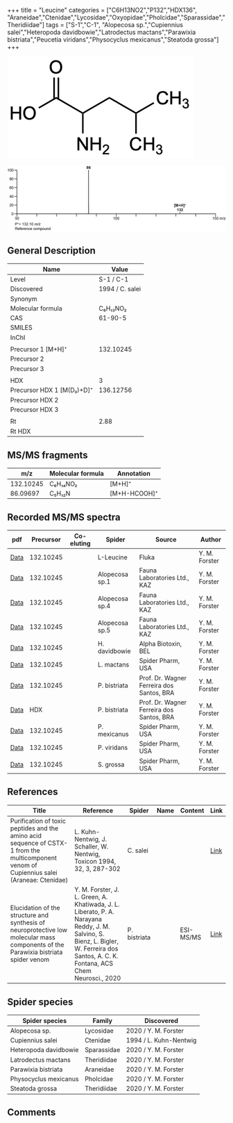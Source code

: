 +++
title = "Leucine"
categories = ["C6H13NO2","P132","HDX136",
"Araneidae","Ctenidae","Lycosidae","Oxyopidae","Pholcidae","Sparassidae","Theridiidae"]
tags = ["S-1","C-1",
"Alopecosa sp.","Cupiennius salei","Heteropoda davidbowie","Latrodectus mactans","Parawixia bistriata","Peucetia viridans","Physocyclus mexicanus","Steatoda grossa"]
+++

![](/img/Leucine.png)

![](/img_MSMS/132_Leucine.png)

## General Description

| Name                      | Value           |
|---------------------------|-----------------|
| Level                     | S-1 / C-1               |
| Discovered                | 1994 / C. salei |
| Synonym                   |                 |
| Molecular formula         | C₆H₁₃NO₂        |
| CAS                       | 61-90-5         |
| SMILES |   |
| InChI  |   |
|                           |                 |
| Precursor 1 [M+H]⁺        | 132.10245       |
| Precursor 2               |                 |
| Precursor 3               |                 |
|                           |                 |
| HDX                       | 3               |
| Precursor HDX 1 [M(D₃)+D]⁺ | 136.12756       |
| Precursor HDX 2           |                 |
| Precursor HDX 3           |                 |
|                           |                 |
| Rt                        | 2.88            |
| Rt HDX                    |                 |

## MS/MS fragments

| m/z       | Molecular formula | Annotation       |
|-----------|-------------------|------------------|
| 132.10245 | C₆H₁₄NO₂          | [M+H]⁺           |
| 86.09697  | C₅H₁₂N            | [M+H-HCOOH]⁺     |

## Recorded MS/MS spectra

| pdf                               | Precursor | Co-eluting | Spider    | Source | Author        |
|-----------------------------------|-----------|------------|-----------|--------|---------------|
| [Data](/pdf/132_Leucine_2-88.pdf) | 132.10245 |            | L-Leucine | Fluka  | Y. M. Forster |
| [Data](/pdf/Alopecosa-sp1/132_Leucine_Al-sp1.pdf) | 132.10245 |           | Alopecosa sp.1 | Fauna Laboratories Ltd., KAZ | Y. M. Forster |
| [Data](/pdf/Alopecosa-sp4/132_Leucine_Al-sp4.pdf) | 132.10245 |           | Alopecosa sp.4 | Fauna Laboratories Ltd., KAZ | Y. M. Forster |
| [Data](/pdf/Alopecosa-sp5/132_Leucine_Al-sp5.pdf) | 132.10245 |           | Alopecosa sp.5 | Fauna Laboratories Ltd., KAZ | Y. M. Forster |
| [Data](/pdf/H-davidbowie/132_Leucine_Hd.pdf) | 132.10245 |           | H. davidbowie | Alpha Biotoxin, BEL | Y. M. Forster |
| [Data](/pdf/L-mactans/132_Leucine_Lm.pdf) | 132.10245 |           | L. mactans | Spider Pharm, USA | Y. M. Forster |
| [Data](/pdf/P-bistriata/132_Leucine_Pb.pdf) | 132.10245 |           | P. bistriata | Prof. Dr. Wagner Ferreira dos Santos, BRA | Y. M. Forster |
| [Data](/pdf/P-bistriata/132_Leucine_Pb_HDX.pdf) | HDX |           | P. bistriata | Prof. Dr. Wagner Ferreira dos Santos, BRA | Y. M. Forster |
| [Data](/pdf/P-mexicanus/132_Leucine_Pm.pdf) | 132.10245 |           | P. mexicanus | Spider Pharm, USA | Y. M. Forster |
| [Data](/pdf/P-viridans/132_Leucine_Pv.pdf) | 132.10245 |           | P. viridans | Spider Pharm, USA  | Y. M. Forster |
| [Data](/pdf/S-grossa/132_Leucine_Sg.pdf) | 132.10245 |           | S. grossa | Spider Pharm, USA | Y. M. Forster |

## References

| Title                                                                                                                                      | Reference                                                                        | Spider        | Name | Content              | Link                                                         |
|--------------------------------------------------------------------------------------------------------------------------------------------|----------------------------------------------------------------------------------|---------------|------|----------------------|--------------------------------------------------------------|
| Purification of toxic peptides and the amino acid sequence of CSTX-1 from the multicomponent venom of Cupiennius salei (Araneae: Ctenidae) | L. Kuhn-Nentwig, J. Schaller, W. Nentwig, Toxicon 1994, 32, 3, 287-302           | C. salei      |      |                      | [Link](https://doi.org/10.1016/0041-0101(94)90082-5)                 |
| Elucidation of the structure and synthesis of neuroprotective low molecular mass components of the Parawixia bistriata spider venom      | Y. M. Forster, J. L. Green, A. Khatiwada, J. L. Liberato, P. A. Narayana Reddy, J. M. Salvino, S. Bienz, L. Bigler, W. Ferreira dos Santos, A. C. K. Fontana, ACS Chem Neurosci., 2020          | P. bistriata       |      | ESI-MS/MS        | [Link](https://pubs.acs.org/doi/10.1021/acschemneuro.0c00007)     |

## Spider species

| Spider species   | Family   | Discovered             |
|------------------|----------|------------------------|
| Alopecosa sp. | Lycosidae | 2020 / Y. M. Forster |
| Cupiennius salei | Ctenidae | 1994 / L. Kuhn-Nentwig |
| Heteropoda davidbowie | Sparassidae | 2020 / Y. M. Forster |
| Latrodectus mactans | Theridiidae | 2020 / Y. M. Forster |
| Parawixia bistriata | Araneidae | 2020 / Y. M. Forster |
| Physocyclus mexicanus | Pholcidae | 2020 / Y. M. Forster |
| Steatoda grossa | Theridiidae | 2020 / Y. M. Forster |

## Comments